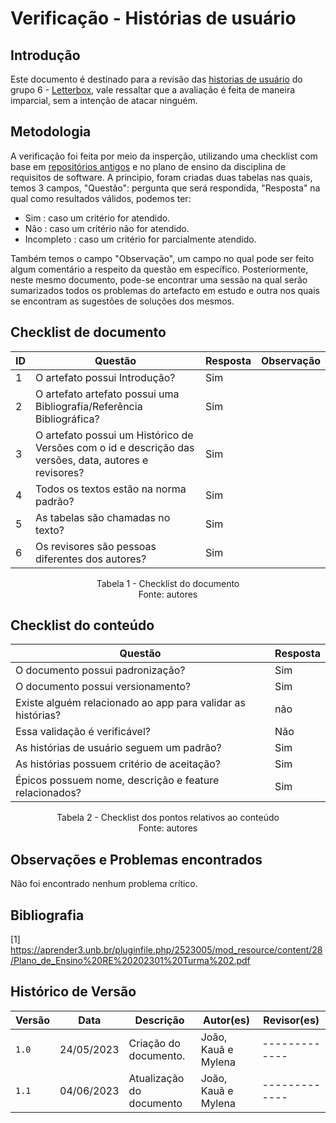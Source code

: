 
# Verificação - Histórias de usuário

## Introdução
Este documento é destinado para a revisão das [historias de usuário]( https://requisitos-de-software.github.io/2023.1-Letterboxd/Modelagem/Metodologias%20Ageis/historiaUsuario/) do grupo 6 - [Letterbox](https://github.com/Requisitos-de-Software/2023.1-Letterboxd), vale ressaltar que a avaliação é feita de maneira imparcial, sem a intenção de atacar ninguém.

## Metodologia

A verificação foi feita por meio da insperção, utilizando uma checklist com base em [repositórios antigos](https://github.com/Requisitos-de-Software) e no plano de ensino da disciplina de requisitos de software. A principio, foram criadas duas tabelas nas quais, temos 3 campos, "Questão": pergunta que será respondida, "Resposta" na qual como resultados válidos, podemos ter: 

- Sim : caso um critério for atendido.
- Não : caso um critério não for atendido.
- Incompleto : caso um critério for parcialmente atendido.

Também temos o campo "Observação", um campo no qual pode ser feito algum comentário a respeito da questão em específico. Posteriormente, neste mesmo documento, pode-se encontrar uma sessão na qual serão sumarizados todos os problemas do artefacto em estudo e outra nos quais se encontram as sugestões de soluções dos mesmos.

## Checklist de documento
|ID|Questão|Resposta|Observação|
|--|-------|--------|----------|
|1|O artefato possui Introdução?                                                                                |  Sim      |          |
|2|O artefato artefato possui uma Bibliografia/Referência Bibliográfica?                                        |  Sim      |          |
|3|O artefato possui um Histórico de Versões com o id e descrição das versões, data, autores e revisores?       |  Sim      |          |
|4|Todos os textos estão na norma padrão?                                                                       |  Sim      |          |
|5|As tabelas são chamadas no texto?                                                                            |  Sim      |          |
|6|Os revisores são pessoas diferentes dos autores?                                                             |  Sim      |          |

<p align="center"> Tabela 1 - Checklist do documento <br> Fonte: autores </p>

## Checklist do conteúdo
|Questão|Resposta|
|-------|--------|
|O documento possui padronização?|Sim|
|O documento possui versionamento?|Sim|
|Existe alguém relacionado ao app para validar as histórias?|não|
|Essa validação é verificável? |Não|
|As histórias de usuário seguem um padrão?|Sim|
|As histórias possuem critério de aceitação?|Sim|
|Épicos possuem nome, descrição e feature relacionados?|Sim|

<p align="center"> Tabela 2 - Checklist dos pontos relativos ao conteúdo <br> Fonte: autores </p>

## Observações e Problemas encontrados
Não foi encontrado nenhum problema crítico.

## Bibliografia
[1] https://aprender3.unb.br/pluginfile.php/2523005/mod_resource/content/28/Plano_de_Ensino%20RE%20202301%20Turma%202.pdf 

## Histórico de Versão

| Versão | Data          | Descrição                          | Autor(es)     |  Revisor(es)  |
| ------ | ------------- | ---------------------------------- | ------------- | ------------- |
| `1.0`  | 24/05/2023    | Criação do documento.              |  João, Kauã e Mylena  | ------------- |
| `1.1`  | 04/06/2023    | Atualização do documento           |  João, Kauã e Mylena  | ------------- |
